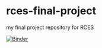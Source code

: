 # rces-final-project
my final project repository for RCES

[![Binder](https://mybinder.org/badge_logo.svg)](https://mybinder.org/v2/gh/tessjacobson/rces-final-project/HEAD)
